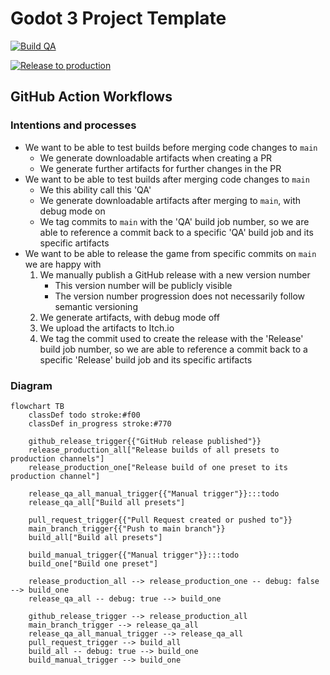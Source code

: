 # Godot 3 Project Template

[![Build QA](https://github.com/shapeshiftingrabbits/godot-3-project-template/actions/workflows/build_qa.yml/badge.svg)](https://github.com/shapeshiftingrabbits/godot-3-project-template/actions/workflows/build_qa.yml)

[![Release to production](https://github.com/shapeshiftingrabbits/godot-3-project-template/actions/workflows/release_production.yml/badge.svg)](https://github.com/shapeshiftingrabbits/godot-3-project-template/actions/workflows/release_production.yml)

## GitHub Action Workflows

### Intentions and processes

- We want to be able to test builds before merging code changes to `main`
  - We generate downloadable artifacts when creating a PR
  - We generate further artifacts for further changes in the PR
- We want to be able to test builds after merging code changes to `main`
  - We this ability call this 'QA'
  - We generate downloadable artifacts after merging to `main`, with debug mode on
  - We tag commits to `main` with the 'QA' build job number, so we are able to reference a commit back to a specific 'QA' build job and its specific artifacts
- We want to be able to release the game from specific commits on `main` we are happy with
  1. We manually publish a GitHub release with a new version number
     - This version number will be publicly visible
     - The version number progression does not necessarily follow semantic versioning
  1. We generate artifacts, with debug mode off
  1. We upload the artifacts to Itch.io
  1. We tag the commit used to create the release with the 'Release' build job number, so we are able to reference a commit back to a specific 'Release' build job and its specific artifacts

### Diagram

```mermaid
flowchart TB
    classDef todo stroke:#f00
    classDef in_progress stroke:#770

    github_release_trigger{{"GitHub release published"}}
    release_production_all["Release builds of all presets to production channels"]
    release_production_one["Release build of one preset to its production channel"]

    release_qa_all_manual_trigger{{"Manual trigger"}}:::todo
    release_qa_all["Build all presets"]

    pull_request_trigger{{"Pull Request created or pushed to"}}
    main_branch_trigger{{"Push to main branch"}}
    build_all["Build all presets"]

    build_manual_trigger{{"Manual trigger"}}:::todo
    build_one["Build one preset"]

    release_production_all --> release_production_one -- debug: false --> build_one
    release_qa_all -- debug: true --> build_one

    github_release_trigger --> release_production_all
    main_branch_trigger --> release_qa_all
    release_qa_all_manual_trigger --> release_qa_all
    pull_request_trigger --> build_all
    build_all -- debug: true --> build_one
    build_manual_trigger --> build_one
```
